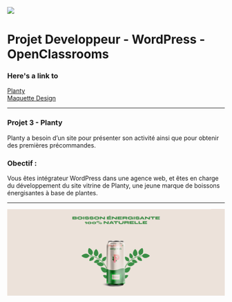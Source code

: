 ![](screenshot_1.png)

# Projet Developpeur - WordPress - OpenClassrooms


### Here's a link to <br>
<a href="https://raquel-salamone.fr/planty/" target="_blank" alt=Planty style="margin-top: 10px;">Planty</a>
</br>
<a href="https://www.figma.com/file/bcc8q196ZE5RKN1r50hRt8/Maquette-Planty-P6-Wordpress?type=design&node-id=0-1&mode=design" target="_blank" alt= Maquette Booki style="margin-top: 10px;"> Maquette Design</a>
<br>


---

### Projet 3 - Planty <br>
Planty a besoin d’un site pour présenter son activité ainsi que pour obtenir des premières précommandes.</br>

### Obectif :<br>
Vous êtes intégrateur WordPress dans une agence web, et êtes en charge du développement du site vitrine de Planty, une jeune marque de boissons énergisantes à base de plantes.
</br>

---
![](screenshot.png)
